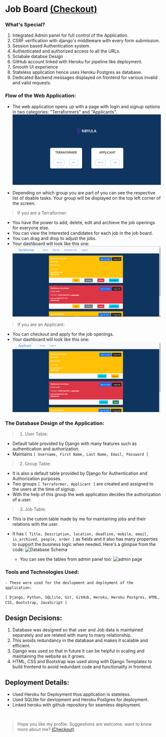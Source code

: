 # Job Board [(Checkout)](https://prajwal-job-board.herokuapp.com/)


### What's Special?
1. Integrated Admin panel for full control of the Application. 
2. CSRF verification with django's middleware with every form submission. 
3. Session based Authentication system. 
4. Authenticated and authorized access to all the URLs.
5. Sclabale databse Design
6. GitHub account linked with Heroku for pipeline like deployment.
7. Smooth UI experience
8. Stateless application hence uses Heroku Postgres as database.
9. Dedicated Backend messages displayed on frontend for various invalid and valid requests.


### Flow of the Web Application:
- The web application opens up with a page with login and signup options in two categories: "Terraformers" and "Applicants".
![home page image](resources/homepage.PNG)

- Depending on which group you are part of you can see the respective list of doable tasks. Your group will be displayed on the top left corner of the screen. 
    
> If you are a Terraformer:
- You have the power to add, delete, edit and archieve the job openings for everyone else.
- You can view the Interested candidates for each job in the job board. 
- You can drag and drop to adjust the jobs.
- Your dashboard will look like this one:
![terraformer dashboard image](resources/terraformer-dashboard.PNG)
    
> If you are an Applicant:
- You can checkout and apply for the job openings.
- Your dashboard will look like this one:
![terraformer dashboard image](resources/applicant-dashboard.PNG)


### The Database Design of the Application:
>    1. User Table:
- Default table provided by Django with many features such as authentication and authorization.
- Maintains 
```[ Username, First Name, Last Name, Email, Password ]``` 

>    2. Group Table:
- It is also a default table provided by Django for Authentication and Authorization purposes.
- Two groups 
```[ Terraformer, Applicant ]``` 
are created and assigned to the users at the time of signup.
- With the help of this group the web application decides the authorization of a user.

>    3. Job Table:
- This is the cutom table made by me for maintaining jobs and their relations with the user.
- It has 
```[ Title, Description, location, deadline, mobile, email, is_archived, people, order ]``` 
            as fields and it also has many properties to support the business logic when needed. Here's a glimpse from the code:
![Database Schema](resources/database-schema.PNG)

    - You can see the tables from admin panel too:
![admin page](resources/admin.PNG)


### Tools and Technologies Used:
    - These were used for the devlopment and deployment of the application:
```[ Django, Python, SQLlite, Git, GitHub, Heroku, Heroku Postgres, HTML, CSS, Bootstrap, JavaScript ]``` 
    
     
## Design Decisions:
1. Database was designed so that user and Job data is maintained separately and are related with many to many relationship.
2. This avoids redundancy in the database and makes it scalable and efficient. 
3. Django was used so that in future it can be helpful in scaling and maintaining the website as it grows.
4. HTML, CSS and Bootstrap was used along with Django Templates to build frontend to avoid redundant code and functionality in frontend.


## Deployment Details:
- Used Heroku for Deployment thus application is stateless.
- Used SQLlite for devlopment and Heroku Postgres for deployment.
- Linked heroku with github repository for seamless deployment.

<br>

> Hope you like my profile. Suggestions are welcome.
> want to know more about me? 
[(Checkout)](https://prajwal-rai-e-resume.herokuapp.com/)